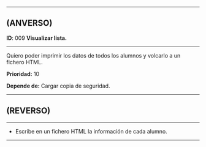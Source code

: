 ------------------
## (ANVERSO)
**ID**: 009 **Visualizar lista.**

----------------------------
Quiero poder imprimir los datos de todos los alumnos y volcarlo a un fichero HTML.


**Prioridad:** 10


**Depende de:** Cargar copia de seguridad.


-----------------------
## (REVERSO)

------------------------
* Escribe en un fichero HTML la información de cada alumno.

----------------------
